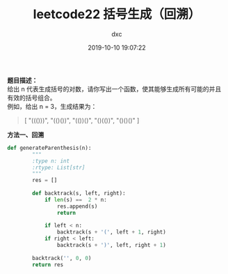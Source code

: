 ﻿---
layout:     post
title:      "leetcode22 括号生成（回溯）"
date:       2019-10-10 19:07:22
author:     "dxc"
header-img: "img/post-bg-rwd.jpg"
tags:
    - 刷题
---
 
**题目描述：**  
给出 n 代表生成括号的对数，请你写出一个函数，使其能够生成所有可能的并且有效的括号组合。  
例如，给出 n = 3，生成结果为：  
> [
  "((()))",
  "(()())",
  "(())()",
  "()(())",
  "()()()"
]

**方法一、回溯**  
```python
def generateParenthesis(n):
        """
        :type n: int
        :rtype: List[str]
        """
        res = []
        
        def backtrack(s, left, right):
            if len(s) ==  2 * n:
                res.append(s)
                return
            
            if left < n:
                backtrack(s + '(', left + 1, right)
            if right < left:
                backtrack(s + ')', left, right + 1)
                
        backtrack('', 0, 0)
        return res
```


